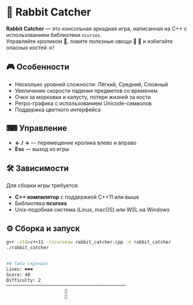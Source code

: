 # 🐇 Rabbit Catcher

**Rabbit Catcher** — это консольная аркадная игра, написанная на C++ с использованием библиотеки `ncurses`.  
Управляйте кроликом 🐇, ловите полезные овощи 🥕 🥬 и избегайте опасных костей ☠!

## 🎮 Особенности

- Несколько уровней сложности: Лёгкий, Средний, Сложный
- Увеличение скорости падения предметов со временем
- Очки за морковки и капусту, потеря жизней за кости
- Ретро-графика с использованием Unicode-символов
- Поддержка цветного интерфейса

## ⌨ Управление

- **← / →** — перемещение кролика влево и вправо
- **Esc** — выход из игры

## 🛠 Зависимости

Для сборки игры требуется:

- **C++ компилятор** с поддержкой C++11 или выше
- Библиотека **ncurses**
- Unix-подобная система (Linux, macOS) или WSL на Windows

## ⚙️ Сборка и запуск

```bash
g++ -std=c++11 -lncursesw rabbit_catcher.cpp -o rabbit_catcher
./rabbit_catcher


## Типа скриншот
Lives: ❤❤❤
Score: 40
Difficulty: 2
─────────────────────────────────────────────
                      🐇
                      🥕
